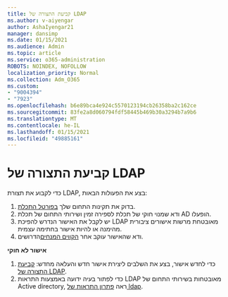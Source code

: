 ```yaml
---
title: קביעת התצורה של LDAP
ms.author: v-aiyengar
author: AshaIyengar21
manager: dansimp
ms.date: 01/15/2021
ms.audience: Admin
ms.topic: article
ms.service: o365-administration
ROBOTS: NOINDEX, NOFOLLOW
localization_priority: Normal
ms.collection: Adm_O365
ms.custom:
- "9004394"
- "7923"
ms.openlocfilehash: b6e89bca4e924c5570123194cb26358ba2c162ce
ms.sourcegitcommit: 83fe2a8d060794fdf58445b469b30a3294b7a9b6
ms.translationtype: MT
ms.contentlocale: he-IL
ms.lasthandoff: 01/15/2021
ms.locfileid: "49885161"
---
```

# <a name="configure-ldap"></a>קביעת התצורה של LDAP

כדי לקבוע את תצורת LDAP, בצע את הפעולות הבאות:

1. בדוק את תקינות התחום שלך [בפורטל התכלת](https://aka.ms/aadds-health).
1. ודא שמנוי חוקי של תכלת לספירה זמין ושירותי התחום של תכלת AD הופעלו.
1. יש לקבל את האישור הנדרש להפיכת LDAP מאובטחת מרשות אישורים ציבורית מהימנה או להיות אישור בחתימה עצמית.
1. ודא שהאישור עוקב אחר [הקווים המנחים](https://docs.microsoft.com/azure/active-directory-domain-services/active-directory-ds-admin-guide-configure-secure-ldap#requirements-for-the-secure-ldap-certificate)הדרושים.

**אישור לא חוקי**
1. כדי לחדש אישור, בצע את השלבים ליצירת אישור חדש והעלאה מחדש: [קביעת התצורה של LDAP](https://docs.microsoft.com/azure/active-directory-domain-services/tutorial-configure-ldaps?WT.mc_id=Portal-Microsoft_Azure_Support).
1. כדי לפתור בעיה ידועה באמצעות התראות LDAP מאובטחות בשירותי התחום של Active directory, ראה [פתרון התראות של ldap](https://docs.microsoft.com/azure/active-directory-domain-services/alert-ldaps?WT.mc_id=Portal-Microsoft_Azure_Support).
